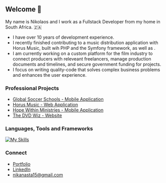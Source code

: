 ## Welcome 👋

My name is Nikolaos and I work as a Fullstack Developer from my home in South Africa. 🇿🇦 <br>

* I have over 10 years of development experience.
* I recently finished contributing to a music distribution application with Horus Music, built wih PHP and the Symfony framework, as well as .<br>
* I am currently working on a custom platform for the film industry to connect producers with releveant freelancers, manage production documents and timelines, and secure government funding for projects.<br>
* I focus on writing quality-code that solves complex business problems and enhances the user experience.<br>

### Professional Projects
* [Global Soccer Schools - Mobile Application](https://apps.apple.com/za/app/gssi/id6478390340)
* [Horus Music - Web Application](https://mmaz.myclientzone.com)
* [Hope Within Ministries - Mobile Application](https://play.google.com/store/apps/details?id=com.hopewithinministries.hopewithin)
* [The DVD Wiz - Website](http://dvdwiz.co.za)

### Languages, Tools and Frameworks

[![My Skills](https://skillicons.dev/icons?i=php,symfony,js,nodejs,jquery,react,python,flask,java,kotlin,html,css,mysql,mongodb,firebase,linux,github,docker,aws)](https://skillicons.dev)

### Connect

* [Portfolio](https://koukoudo.github.io)
* [LinkedIn](https://linkedin.com/in/nikanasta)
* nikanasta15@gmail.com
